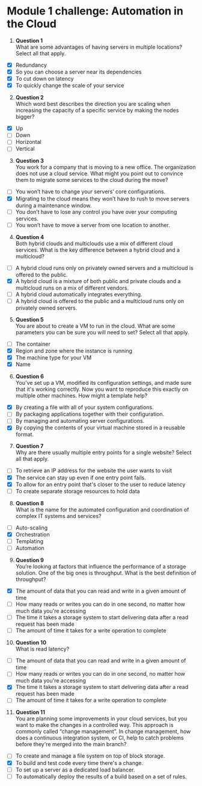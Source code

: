 # Module 1 challenge: Automation in the Cloud



1. **Question 1**  
What are some advantages of having servers in multiple locations? Select all that apply.  
- [x] Redundancy  
- [x] So you can choose a server near its dependencies  
- [x] To cut down on latency  
- [x] To quickly change the scale of your service  

2. **Question 2**  
Which word best describes the direction you are scaling when increasing the capacity of a specific service by making the nodes bigger?  
- [x] Up  
- [ ] Down  
- [ ] Horizontal  
- [ ] Vertical  

3. **Question 3**  
You work for a company that is moving to a new office. The organization does not use a cloud service. What might you point out to convince them to migrate some services to the cloud during the move?  
- [ ] You won’t have to change your servers’ core configurations.  
- [x] Migrating to the cloud means they won’t have to rush to move servers during a maintenance window.  
- [ ] You don’t have to lose any control you have over your computing services.  
- [ ] You won’t have to move a server from one location to another.  

4. **Question 4**  
Both hybrid clouds and multiclouds use a mix of different cloud services. What is the key difference between a hybrid cloud and a multicloud?  
- [ ] A hybrid cloud runs only on privately owned servers and a multicloud is offered to the public.  
- [x] A hybrid cloud is a mixture of both public and private clouds and a multicloud runs on a mix of different vendors.  
- [ ] A hybrid cloud automatically integrates everything.  
- [ ] A hybrid cloud is offered to the public and a multicloud runs only on privately owned servers.  

5. **Question 5**  
You are about to create a VM to run in the cloud. What are some parameters you can be sure you will need to set? Select all that apply.  
- [ ] The container  
- [x] Region and zone where the instance is running  
- [x] The machine type for your VM  
- [x] Name  

6. **Question 6**  
You’ve set up a VM, modified its configuration settings, and made sure that it's working correctly. Now you want to reproduce this exactly on multiple other machines. How might a template help?  
- [x] By creating a file with all of your system configurations.  
- [ ] By packaging applications together with their configuration.  
- [ ] By managing and automating server configurations.  
- [x] By copying the contents of your virtual machine stored in a reusable format.  

7. **Question 7**  
Why are there usually multiple entry points for a single website? Select all that apply.  
- [ ] To retrieve an IP address for the website the user wants to visit  
- [x] The service can stay up even if one entry point fails.  
- [x] To allow for an entry point that's closer to the user to reduce latency  
- [ ] To create separate storage resources to hold data  

8. **Question 8**  
What is the name for the automated configuration and coordination of complex IT systems and services?  
- [ ] Auto-scaling  
- [x] Orchestration  
- [ ] Templating  
- [ ] Automation  

9. **Question 9**  
You’re looking at factors that influence the performance of a storage solution. One of the big ones is throughput. What is the best definition of throughput?  
- [x] The amount of data that you can read and write in a given amount of time  
- [ ] How many reads or writes you can do in one second, no matter how much data you're accessing  
- [ ] The time it takes a storage system to start delivering data after a read request has been made  
- [ ] The amount of time it takes for a write operation to complete  

10. **Question 10**  
What is read latency?  
- [ ] The amount of data that you can read and write in a given amount of time  
- [ ] How many reads or writes you can do in one second, no matter how much data you're accessing  
- [x] The time it takes a storage system to start delivering data after a read request has been made  
- [ ] The amount of time it takes for a write operation to complete  

11. **Question 11**  
You are planning some improvements in your cloud services, but you want to make the changes in a controlled way. This approach is commonly called “change management”. In change management, how does a continuous integration system, or CI, help to catch problems before they're merged into the main branch?  
- [ ] To create and manage a file system on top of block storage.  
- [x] To build and test code every time there's a change.  
- [ ] To set up a server as a dedicated load balancer.  
- [ ] To automatically deploy the results of a build based on a set of rules.  
